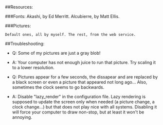 ##Resources:

###Fonts:
	Akashi, by Ed Merritt.
	Alcubierre, by Matt Ellis.

###Pictures:

	Default ones, all by myself. The rest, from the web service.

##Troubleshooting:

- Q: Some of my pictures are just a gray blob!
- A: Your computer has not enough juice to run that picture. Try scaling it to a lower resolution.

- Q: Pictures appear for a few seconds, the dissapear and are replaced by a black screen or even a picture that appeared not long ago... Also, sometimes the clock seems to go backwards.
- A: Disable "lazy_render" in the configuration file. Lazy rendering is supposed to update the screen only when needed (a picture change, a clock change...) but that does not play nice with all systems. Disabling it will force your computer to draw non-stop, but at least it won't be annoying.
